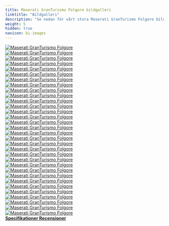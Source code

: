 ```yaml
---
title: Maserati GranTurismo Folgore bildgalleri
linktitle: "Bildgalleri"
description: "Se nedan för vårt stora Maserati GranTurismo Folgore bildgalleri. Klicka på bilderna för högupplösta versioner."
weight: 5
hidden: true
navicon: bi-images
---
```

<!-- markdownlint-disable MD033 -->
<div class="row" id ="my-gallery">
	<div class="pswp-grid-item col-6 col-md-4">
		<a href="https://media.evkx.net/multimedia/models/maserati/granturismo/granturismo_folgore/chargeport_1.jpg"
data-pswp-src="https://media.evkx.net/multimedia/models/maserati/granturismo/granturismo_folgore/chargeport_1.jpg"
data-pswp-width="3000"
data-pswp-height="2000" 
target="_blank">
			<img src="https://media.evkx.net/multimedia/models/maserati/granturismo/granturismo_folgore/chargeport_1_xst.jpg" alt="Maserati GranTurismo Folgore" class="img-fluid " />
		</a>
	</div>
	<div class="pswp-grid-item col-6 col-md-4">
		<a href="https://media.evkx.net/multimedia/models/maserati/granturismo/granturismo_folgore/details_1.jpg"
data-pswp-src="https://media.evkx.net/multimedia/models/maserati/granturismo/granturismo_folgore/details_1.jpg"
data-pswp-width="3000"
data-pswp-height="2000" 
target="_blank">
			<img src="https://media.evkx.net/multimedia/models/maserati/granturismo/granturismo_folgore/details_1_xst.jpg" alt="Maserati GranTurismo Folgore" class="img-fluid " />
		</a>
	</div>
	<div class="pswp-grid-item col-6 col-md-4">
		<a href="https://media.evkx.net/multimedia/models/maserati/granturismo/granturismo_folgore/details_2.jpg"
data-pswp-src="https://media.evkx.net/multimedia/models/maserati/granturismo/granturismo_folgore/details_2.jpg"
data-pswp-width="3000"
data-pswp-height="2000" 
target="_blank">
			<img src="https://media.evkx.net/multimedia/models/maserati/granturismo/granturismo_folgore/details_2_xst.jpg" alt="Maserati GranTurismo Folgore" class="img-fluid " />
		</a>
	</div>
	<div class="pswp-grid-item col-6 col-md-4">
		<a href="https://media.evkx.net/multimedia/models/maserati/granturismo/granturismo_folgore/details_3.jpg"
data-pswp-src="https://media.evkx.net/multimedia/models/maserati/granturismo/granturismo_folgore/details_3.jpg"
data-pswp-width="3000"
data-pswp-height="2154" 
target="_blank">
			<img src="https://media.evkx.net/multimedia/models/maserati/granturismo/granturismo_folgore/details_3_xst.jpg" alt="Maserati GranTurismo Folgore" class="img-fluid " />
		</a>
	</div>
	<div class="pswp-grid-item col-6 col-md-4">
		<a href="https://media.evkx.net/multimedia/models/maserati/granturismo/granturismo_folgore/dynamic_1.jpg"
data-pswp-src="https://media.evkx.net/multimedia/models/maserati/granturismo/granturismo_folgore/dynamic_1.jpg"
data-pswp-width="3000"
data-pswp-height="2000" 
target="_blank">
			<img src="https://media.evkx.net/multimedia/models/maserati/granturismo/granturismo_folgore/dynamic_1_xst.jpg" alt="Maserati GranTurismo Folgore" class="img-fluid " />
		</a>
	</div>
	<div class="pswp-grid-item col-6 col-md-4">
		<a href="https://media.evkx.net/multimedia/models/maserati/granturismo/granturismo_folgore/dynamic_2.jpg"
data-pswp-src="https://media.evkx.net/multimedia/models/maserati/granturismo/granturismo_folgore/dynamic_2.jpg"
data-pswp-width="3000"
data-pswp-height="2000" 
target="_blank">
			<img src="https://media.evkx.net/multimedia/models/maserati/granturismo/granturismo_folgore/dynamic_2_xst.jpg" alt="Maserati GranTurismo Folgore" class="img-fluid " />
		</a>
	</div>
	<div class="pswp-grid-item col-6 col-md-4">
		<a href="https://media.evkx.net/multimedia/models/maserati/granturismo/granturismo_folgore/exterior_1.jpg"
data-pswp-src="https://media.evkx.net/multimedia/models/maserati/granturismo/granturismo_folgore/exterior_1.jpg"
data-pswp-width="3000"
data-pswp-height="2000" 
target="_blank">
			<img src="https://media.evkx.net/multimedia/models/maserati/granturismo/granturismo_folgore/exterior_1_xst.jpg" alt="Maserati GranTurismo Folgore" class="img-fluid " />
		</a>
	</div>
	<div class="pswp-grid-item col-6 col-md-4">
		<a href="https://media.evkx.net/multimedia/models/maserati/granturismo/granturismo_folgore/exterior_2.jpg"
data-pswp-src="https://media.evkx.net/multimedia/models/maserati/granturismo/granturismo_folgore/exterior_2.jpg"
data-pswp-width="3000"
data-pswp-height="2000" 
target="_blank">
			<img src="https://media.evkx.net/multimedia/models/maserati/granturismo/granturismo_folgore/exterior_2_xst.jpg" alt="Maserati GranTurismo Folgore" class="img-fluid " />
		</a>
	</div>
	<div class="pswp-grid-item col-6 col-md-4">
		<a href="https://media.evkx.net/multimedia/models/maserati/granturismo/granturismo_folgore/exterior_3.jpg"
data-pswp-src="https://media.evkx.net/multimedia/models/maserati/granturismo/granturismo_folgore/exterior_3.jpg"
data-pswp-width="3000"
data-pswp-height="2000" 
target="_blank">
			<img src="https://media.evkx.net/multimedia/models/maserati/granturismo/granturismo_folgore/exterior_3_xst.jpg" alt="Maserati GranTurismo Folgore" class="img-fluid " />
		</a>
	</div>
	<div class="pswp-grid-item col-6 col-md-4">
		<a href="https://media.evkx.net/multimedia/models/maserati/granturismo/granturismo_folgore/exterior_4.jpg"
data-pswp-src="https://media.evkx.net/multimedia/models/maserati/granturismo/granturismo_folgore/exterior_4.jpg"
data-pswp-width="3000"
data-pswp-height="2000" 
target="_blank">
			<img src="https://media.evkx.net/multimedia/models/maserati/granturismo/granturismo_folgore/exterior_4_xst.jpg" alt="Maserati GranTurismo Folgore" class="img-fluid " />
		</a>
	</div>
	<div class="pswp-grid-item col-6 col-md-4">
		<a href="https://media.evkx.net/multimedia/models/maserati/granturismo/granturismo_folgore/exterior_5.jpg"
data-pswp-src="https://media.evkx.net/multimedia/models/maserati/granturismo/granturismo_folgore/exterior_5.jpg"
data-pswp-width="3000"
data-pswp-height="2000" 
target="_blank">
			<img src="https://media.evkx.net/multimedia/models/maserati/granturismo/granturismo_folgore/exterior_5_xst.jpg" alt="Maserati GranTurismo Folgore" class="img-fluid " />
		</a>
	</div>
	<div class="pswp-grid-item col-6 col-md-4">
		<a href="https://media.evkx.net/multimedia/models/maserati/granturismo/granturismo_folgore/exterior_6.jpg"
data-pswp-src="https://media.evkx.net/multimedia/models/maserati/granturismo/granturismo_folgore/exterior_6.jpg"
data-pswp-width="3000"
data-pswp-height="2000" 
target="_blank">
			<img src="https://media.evkx.net/multimedia/models/maserati/granturismo/granturismo_folgore/exterior_6_xst.jpg" alt="Maserati GranTurismo Folgore" class="img-fluid " />
		</a>
	</div>
	<div class="pswp-grid-item col-6 col-md-4">
		<a href="https://media.evkx.net/multimedia/models/maserati/granturismo/granturismo_folgore/exterior_7.jpg"
data-pswp-src="https://media.evkx.net/multimedia/models/maserati/granturismo/granturismo_folgore/exterior_7.jpg"
data-pswp-width="3000"
data-pswp-height="1670" 
target="_blank">
			<img src="https://media.evkx.net/multimedia/models/maserati/granturismo/granturismo_folgore/exterior_7_xst.jpg" alt="Maserati GranTurismo Folgore" class="img-fluid " />
		</a>
	</div>
	<div class="pswp-grid-item col-6 col-md-4">
		<a href="https://media.evkx.net/multimedia/models/maserati/granturismo/granturismo_folgore/frontseats_1.jpg"
data-pswp-src="https://media.evkx.net/multimedia/models/maserati/granturismo/granturismo_folgore/frontseats_1.jpg"
data-pswp-width="3000"
data-pswp-height="2217" 
target="_blank">
			<img src="https://media.evkx.net/multimedia/models/maserati/granturismo/granturismo_folgore/frontseats_1_xst.jpg" alt="Maserati GranTurismo Folgore" class="img-fluid " />
		</a>
	</div>
	<div class="pswp-grid-item col-6 col-md-4">
		<a href="https://media.evkx.net/multimedia/models/maserati/granturismo/granturismo_folgore/headlights_1.jpg"
data-pswp-src="https://media.evkx.net/multimedia/models/maserati/granturismo/granturismo_folgore/headlights_1.jpg"
data-pswp-width="3000"
data-pswp-height="2000" 
target="_blank">
			<img src="https://media.evkx.net/multimedia/models/maserati/granturismo/granturismo_folgore/headlights_1_xst.jpg" alt="Maserati GranTurismo Folgore" class="img-fluid " />
		</a>
	</div>
	<div class="pswp-grid-item col-6 col-md-4">
		<a href="https://media.evkx.net/multimedia/models/maserati/granturismo/granturismo_folgore/hood_1.jpg"
data-pswp-src="https://media.evkx.net/multimedia/models/maserati/granturismo/granturismo_folgore/hood_1.jpg"
data-pswp-width="3000"
data-pswp-height="2000" 
target="_blank">
			<img src="https://media.evkx.net/multimedia/models/maserati/granturismo/granturismo_folgore/hood_1_xst.jpg" alt="Maserati GranTurismo Folgore" class="img-fluid " />
		</a>
	</div>
	<div class="pswp-grid-item col-6 col-md-4">
		<a href="https://media.evkx.net/multimedia/models/maserati/granturismo/granturismo_folgore/interior_1.jpg"
data-pswp-src="https://media.evkx.net/multimedia/models/maserati/granturismo/granturismo_folgore/interior_1.jpg"
data-pswp-width="3000"
data-pswp-height="1657" 
target="_blank">
			<img src="https://media.evkx.net/multimedia/models/maserati/granturismo/granturismo_folgore/interior_1_xst.jpg" alt="Maserati GranTurismo Folgore" class="img-fluid " />
		</a>
	</div>
	<div class="pswp-grid-item col-6 col-md-4">
		<a href="https://media.evkx.net/multimedia/models/maserati/granturismo/granturismo_folgore/interior_2.jpg"
data-pswp-src="https://media.evkx.net/multimedia/models/maserati/granturismo/granturismo_folgore/interior_2.jpg"
data-pswp-width="3000"
data-pswp-height="2000" 
target="_blank">
			<img src="https://media.evkx.net/multimedia/models/maserati/granturismo/granturismo_folgore/interior_2_xst.jpg" alt="Maserati GranTurismo Folgore" class="img-fluid " />
		</a>
	</div>
	<div class="pswp-grid-item col-6 col-md-4">
		<a href="https://media.evkx.net/multimedia/models/maserati/granturismo/granturismo_folgore/main_1.jpg"
data-pswp-src="https://media.evkx.net/multimedia/models/maserati/granturismo/granturismo_folgore/main_1.jpg"
data-pswp-width="3000"
data-pswp-height="2000" 
target="_blank">
			<img src="https://media.evkx.net/multimedia/models/maserati/granturismo/granturismo_folgore/main_1_xst.jpg" alt="Maserati GranTurismo Folgore" class="img-fluid " />
		</a>
	</div>
	<div class="pswp-grid-item col-6 col-md-4">
		<a href="https://media.evkx.net/multimedia/models/maserati/granturismo/granturismo_folgore/mirror_1.jpg"
data-pswp-src="https://media.evkx.net/multimedia/models/maserati/granturismo/granturismo_folgore/mirror_1.jpg"
data-pswp-width="3000"
data-pswp-height="2000" 
target="_blank">
			<img src="https://media.evkx.net/multimedia/models/maserati/granturismo/granturismo_folgore/mirror_1_xst.jpg" alt="Maserati GranTurismo Folgore" class="img-fluid " />
		</a>
	</div>
	<div class="pswp-grid-item col-6 col-md-4">
		<a href="https://media.evkx.net/multimedia/models/maserati/granturismo/granturismo_folgore/rearlights_1.jpg"
data-pswp-src="https://media.evkx.net/multimedia/models/maserati/granturismo/granturismo_folgore/rearlights_1.jpg"
data-pswp-width="3000"
data-pswp-height="2000" 
target="_blank">
			<img src="https://media.evkx.net/multimedia/models/maserati/granturismo/granturismo_folgore/rearlights_1_xst.jpg" alt="Maserati GranTurismo Folgore" class="img-fluid " />
		</a>
	</div>
	<div class="pswp-grid-item col-6 col-md-4">
		<a href="https://media.evkx.net/multimedia/models/maserati/granturismo/granturismo_folgore/screens_1.jpg"
data-pswp-src="https://media.evkx.net/multimedia/models/maserati/granturismo/granturismo_folgore/screens_1.jpg"
data-pswp-width="3000"
data-pswp-height="2030" 
target="_blank">
			<img src="https://media.evkx.net/multimedia/models/maserati/granturismo/granturismo_folgore/screens_1_xst.jpg" alt="Maserati GranTurismo Folgore" class="img-fluid " />
		</a>
	</div>
	<div class="pswp-grid-item col-6 col-md-4">
		<a href="https://media.evkx.net/multimedia/models/maserati/granturismo/granturismo_folgore/screens_2.jpg"
data-pswp-src="https://media.evkx.net/multimedia/models/maserati/granturismo/granturismo_folgore/screens_2.jpg"
data-pswp-width="3000"
data-pswp-height="2000" 
target="_blank">
			<img src="https://media.evkx.net/multimedia/models/maserati/granturismo/granturismo_folgore/screens_2_xst.jpg" alt="Maserati GranTurismo Folgore" class="img-fluid " />
		</a>
	</div>
	<div class="pswp-grid-item col-6 col-md-4">
		<a href="https://media.evkx.net/multimedia/models/maserati/granturismo/granturismo_folgore/screens_3.jpg"
data-pswp-src="https://media.evkx.net/multimedia/models/maserati/granturismo/granturismo_folgore/screens_3.jpg"
data-pswp-width="3000"
data-pswp-height="2000" 
target="_blank">
			<img src="https://media.evkx.net/multimedia/models/maserati/granturismo/granturismo_folgore/screens_3_xst.jpg" alt="Maserati GranTurismo Folgore" class="img-fluid " />
		</a>
	</div>
	<div class="pswp-grid-item col-6 col-md-4">
		<a href="https://media.evkx.net/multimedia/models/maserati/granturismo/granturismo_folgore/secondrowseats_1.jpg"
data-pswp-src="https://media.evkx.net/multimedia/models/maserati/granturismo/granturismo_folgore/secondrowseats_1.jpg"
data-pswp-width="3000"
data-pswp-height="2074" 
target="_blank">
			<img src="https://media.evkx.net/multimedia/models/maserati/granturismo/granturismo_folgore/secondrowseats_1_xst.jpg" alt="Maserati GranTurismo Folgore" class="img-fluid " />
		</a>
	</div>
	<div class="pswp-grid-item col-6 col-md-4">
		<a href="https://media.evkx.net/multimedia/models/maserati/granturismo/granturismo_folgore/secondrowseats_2.jpg"
data-pswp-src="https://media.evkx.net/multimedia/models/maserati/granturismo/granturismo_folgore/secondrowseats_2.jpg"
data-pswp-width="3000"
data-pswp-height="2152" 
target="_blank">
			<img src="https://media.evkx.net/multimedia/models/maserati/granturismo/granturismo_folgore/secondrowseats_2_xst.jpg" alt="Maserati GranTurismo Folgore" class="img-fluid " />
		</a>
	</div>
	<div class="pswp-grid-item col-6 col-md-4">
		<a href="https://media.evkx.net/multimedia/models/maserati/granturismo/granturismo_folgore/secondrowseats_3.jpg"
data-pswp-src="https://media.evkx.net/multimedia/models/maserati/granturismo/granturismo_folgore/secondrowseats_3.jpg"
data-pswp-width="3000"
data-pswp-height="2000" 
target="_blank">
			<img src="https://media.evkx.net/multimedia/models/maserati/granturismo/granturismo_folgore/secondrowseats_3_xst.jpg" alt="Maserati GranTurismo Folgore" class="img-fluid " />
		</a>
	</div>
	<div class="pswp-grid-item col-6 col-md-4">
		<a href="https://media.evkx.net/multimedia/models/maserati/granturismo/granturismo_folgore/speakers_1.jpg"
data-pswp-src="https://media.evkx.net/multimedia/models/maserati/granturismo/granturismo_folgore/speakers_1.jpg"
data-pswp-width="3000"
data-pswp-height="2000" 
target="_blank">
			<img src="https://media.evkx.net/multimedia/models/maserati/granturismo/granturismo_folgore/speakers_1_xst.jpg" alt="Maserati GranTurismo Folgore" class="img-fluid " />
		</a>
	</div>
	<div class="pswp-grid-item col-6 col-md-4">
		<a href="https://media.evkx.net/multimedia/models/maserati/granturismo/granturismo_folgore/steeringwheel_1.jpg"
data-pswp-src="https://media.evkx.net/multimedia/models/maserati/granturismo/granturismo_folgore/steeringwheel_1.jpg"
data-pswp-width="3000"
data-pswp-height="1855" 
target="_blank">
			<img src="https://media.evkx.net/multimedia/models/maserati/granturismo/granturismo_folgore/steeringwheel_1_xst.jpg" alt="Maserati GranTurismo Folgore" class="img-fluid " />
		</a>
	</div>
	<div class="pswp-grid-item col-6 col-md-4">
		<a href="https://media.evkx.net/multimedia/models/maserati/granturismo/granturismo_folgore/steeringwheel_2.jpg"
data-pswp-src="https://media.evkx.net/multimedia/models/maserati/granturismo/granturismo_folgore/steeringwheel_2.jpg"
data-pswp-width="3000"
data-pswp-height="1139" 
target="_blank">
			<img src="https://media.evkx.net/multimedia/models/maserati/granturismo/granturismo_folgore/steeringwheel_2_xst.jpg" alt="Maserati GranTurismo Folgore" class="img-fluid " />
		</a>
	</div>
	<div class="pswp-grid-item col-6 col-md-4">
		<a href="https://media.evkx.net/multimedia/models/maserati/granturismo/granturismo_folgore/trunk_1.jpg"
data-pswp-src="https://media.evkx.net/multimedia/models/maserati/granturismo/granturismo_folgore/trunk_1.jpg"
data-pswp-width="3000"
data-pswp-height="2000" 
target="_blank">
			<img src="https://media.evkx.net/multimedia/models/maserati/granturismo/granturismo_folgore/trunk_1_xst.jpg" alt="Maserati GranTurismo Folgore" class="img-fluid " />
		</a>
	</div>
	<div class="pswp-grid-item col-6 col-md-4">
		<a href="https://media.evkx.net/multimedia/models/maserati/granturismo/granturismo_folgore/wheels_1.jpg"
data-pswp-src="https://media.evkx.net/multimedia/models/maserati/granturismo/granturismo_folgore/wheels_1.jpg"
data-pswp-width="3000"
data-pswp-height="2000" 
target="_blank">
			<img src="https://media.evkx.net/multimedia/models/maserati/granturismo/granturismo_folgore/wheels_1_xst.jpg" alt="Maserati GranTurismo Folgore" class="img-fluid " />
		</a>
	</div>
</div>
<script type="module">
  import PhotoSwipeLightbox from '/js/photoswipe-lightbox.esm.js';
    const lightbox = new PhotoSwipeLightbox({
       gallery: '#my-gallery',
        children: 'a',
        pswpModule: () => import('/js/photoswipe.esm.js')
    });
lightbox.init();
</script>
<div class="mt-3 mb-3">
<a href="../specifications/" class="text-decoration-none text-black">
<strong><i class="bi-arrow-left"></i> Specifikationer </strong>
</a>
<a href="../reviews/" class="text-decoration-none text-black float-end">
<strong>Recensioner <i class="bi-arrow-right"></i></strong>
</a>
</div>
